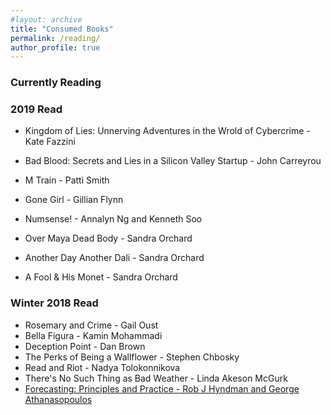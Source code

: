 ```yaml
---
#layout: archive
title: "Consumed Books"
permalink: /reading/
author_profile: true
---
```



### Currently Reading



### 2019 Read
* Kingdom of Lies: Unnerving Adventures in the Wrold of Cybercrime - Kate Fazzini 

* Bad Blood: Secrets and Lies in a Silicon Valley Startup - John Carreyrou

* M Train - Patti Smith
* Gone Girl - Gillian Flynn
* Numsense! - Annalyn Ng and Kenneth Soo
* Over Maya Dead Body - Sandra Orchard
* Another Day Another Dali - Sandra Orchard
* A Fool & His Monet - Sandra Orchard

### Winter 2018 Read

* Rosemary and Crime - Gail Oust
* Bella Figura - Kamin Mohammadi
* Deception Point - Dan Brown
* The Perks of Being a Wallflower - Stephen Chbosky
* Read and Riot - Nadya Tolokonnikova
* There's No Such Thing as Bad Weather - Linda Akeson McGurk
* [Forecasting: Principles and Practice - Rob J Hyndman and George Athanasopoulos](https://otexts.org/fpp2/)

